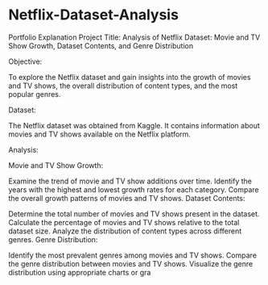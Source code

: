 # Netflix-Dataset-Analysis
Portfolio Explanation
Project Title: Analysis of Netflix Dataset: Movie and TV Show Growth, Dataset Contents, and Genre Distribution

Objective:

To explore the Netflix dataset and gain insights into the growth of movies and TV shows, the overall distribution of content types, and the most popular genres.

Dataset:

The Netflix dataset was obtained from Kaggle. It contains information about movies and TV shows available on the Netflix platform.

Analysis:

Movie and TV Show Growth:

Examine the trend of movie and TV show additions over time.
Identify the years with the highest and lowest growth rates for each category.
Compare the overall growth patterns of movies and TV shows.
Dataset Contents:

Determine the total number of movies and TV shows present in the dataset.
Calculate the percentage of movies and TV shows relative to the total dataset size.
Analyze the distribution of content types across different genres.
Genre Distribution:

Identify the most prevalent genres among movies and TV shows.
Compare the genre distribution between movies and TV shows.
Visualize the genre distribution using appropriate charts or gra
